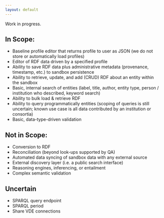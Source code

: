 ```yaml
---
layout: default
---
```


Work in progress.


## In Scope:
* Baseline profile editor that returns profile to user as JSON (we do not store or automatically load profiles)
* Editor of RDF data driven by a specified profile
* Ability to save RDF data plus administrative metadata (provenance, timestamp, etc.) to sandbox persistence
* Ability to retrieve, update, and add (CRUD) RDF about an entity within the sandbox
* Basic, internal search of entities (label, title, author, entity type, person / institution who described, keyword search)
* Ability to bulk load & retrieve RDF
* Ability to query programmatically entities (scoping of queries is still uncertain; known use case is all data contributed by an institution or consortia)
* Basic, data-type-driven validation

## Not in Scope:
* Conversion to RDF
* Reconciliation (beyond look-ups supported by QA)
* Automated data syncing of sandbox data with any external source
* External discovery layer (i.e. a public search interface)
* Reasoning engines, inferencing, or entailment
* Complex semantic validation

## Uncertain
* SPARQL query endpoint
* SPARQL period
* Share VDE connections
